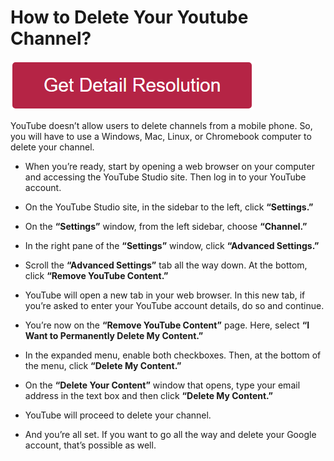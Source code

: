 # How to Delete Your Youtube Channel?


[![how to delete your youtube channel](redd.png)](https://icncomputer.com/how-to-delete-your-youtube-channel/)


YouTube doesn’t allow users to delete channels from a mobile phone. So, you will have to use a Windows, Mac, Linux, or Chromebook computer to delete your channel.

* When you’re ready, start by opening a web browser on your computer and accessing the YouTube Studio site. Then log in to your YouTube account.

* On the YouTube Studio site, in the sidebar to the left, click **“Settings.”**

* On the **“Settings”** window, from the left sidebar, choose **“Channel.”**

* In the right pane of the **“Settings”** window, click **“Advanced Settings.”**

* Scroll the **“Advanced Settings”** tab all the way down. At the bottom, click **“Remove YouTube Content.”**

* YouTube will open a new tab in your web browser. In this new tab, if you’re asked to enter your YouTube account details, do so and continue.

* You’re now on the **“Remove YouTube Content”** page. Here, select **“I Want to Permanently Delete My Content.”**

* In the expanded menu, enable both checkboxes. Then, at the bottom of the menu, click **“Delete My Content.”**

* On the **“Delete Your Content”** window that opens, type your email address in the text box and then click **“Delete My Content.”**

* YouTube will proceed to delete your channel.

* And you’re all set. If you want to go all the way and delete your Google account, that’s possible as well.
